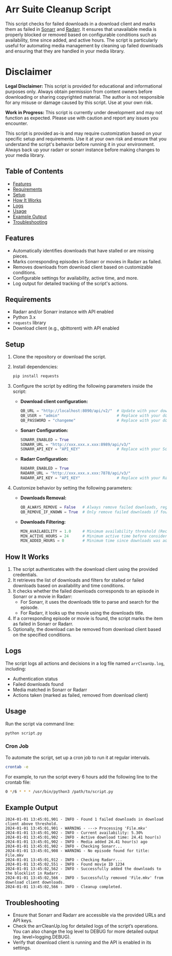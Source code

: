 # Arr Suite Cleanup Script

This script checks for failed downloads in a download client and marks them as failed in [Sonarr](https://github.com/Sonarr/Sonarr) and [Radarr](https://github.com/Radarr/Radarr). It ensures that unavailable media is properly blocked or removed based on configurable conditions such as availability, time since added, and active hours. The script is particularly useful for automating media management by cleaning up failed downloads and ensuring that they are handled in your media library.

# Disclaimer

**Legal Disclaimer:** This script is provided for educational and informational purposes only. Always obtain permission from content owners before downloading or sharing copyrighted material. The author is not responsible for any misuse or damage caused by this script. Use at your own risk.

**Work in Progress:** This script is currently under development and may not function as expected. Please use with caution and report any issues you encounter.

This script is provided as-is and may require customization based on your specific setup and requirements. Use it at your own risk and ensure that you understand the script's behavior before running it in your environment. Always back up your radarr or sonarr instance before making changes to your media library.

## Table of Contents

- [Features](#features)
- [Requirements](#requirements)
- [Setup](#setup)
- [How It Works](#how-it-works)
- [Logs](#logs)
- [Usage](#usage)
- [Example Output](#example-output)
- [Troubleshooting](#troubleshooting)

## Features

- Automatically identifies downloads that have stalled or are missing pieces.
- Marks corresponding episodes in Sonarr or movies in Radarr as failed.
- Removes downloads from download client based on customizable conditions.
- Configurable settings for availability, active time, and more.
- Log output for detailed tracking of the script's actions.

## Requirements

- Radarr and/or Sonarr instance with API enabled
- Python 3.x
- `requests` library
- Download client (e.g., qbittorent) with API enabled

## Setup

1. Clone the repository or download the script.
2. Install dependencies:
   ```bash
   pip install requests
   ```
3. Configure the script by editing the following parameters inside the script:

   - **Download client configuration:**

     ```python
     QB_URL = "http://localhost:8090/api/v2/"  # Update with your download client URL
     QB_USER = "admin"                         # Replace with your download client username
     QB_PASSWORD = "changeme"                  # Replace with your download client password
     ```

   - **Sonarr Configuration:**

     ```python
     SONARR_ENABLED = True
     SONARR_URL = "http://xxx.xxx.x.xxx:8989/api/v3/"
     SONARR_API_KEY = "API_KEY"                # Replace with your Sonarr API key
     ```

   - **Radarr Configuration:**
     ```python
     RADARR_ENABLED = True
     RADARR_URL = "http://xxx.xxx.x.xxx:7878/api/v3/"
     RADARR_API_KEY = "API_KEY"                # Replace with your Radarr API key
     ```

4. Customize behavior by setting the following parameters:

   - **Downloads Removal:**

     ```python
     QB_ALWAYS_REMOVE = False   # Always remove failed downloads, regardless of Sonarr or Radarr check
     QB_REMOVE_IF_KNOWN = True  # Only remove failed downloads if found in Sonarr or Radarr
     ```

   - **Downloads Filtering:**
     ```python
     MIN_AVAILABILITY = 1.0     # Minimum availability threshold (Recommended: 1.0 for 100%)
     MIN_ACTIVE_HOURS = 24      # Minimum active time before considering availability (e.g., 24 hours)
     MIN_ADDED_HOURS = 0        # Minimum time since downloads was added (e.g., 0 hours)
     ```

## How It Works

1. The script authenticates with the download client using the provided credentials.
2. It retrieves the list of downloads and filters for stalled or failed downloads based on availability and time conditions.
3. It checks whether the failed downloads corresponds to an episode in Sonarr or a movie in Radarr:
   - For Sonarr, it uses the downloads title to parse and search for the episode.
   - For Radarr, it looks up the movie using the downloads title.
4. If a corresponding episode or movie is found, the script marks the item as failed in Sonarr or Radarr.
5. Optionally, the download can be removed from download client based on the specified conditions.

## Logs

The script logs all actions and decisions in a log file named `arrCleanUp.log`, including:

- Authentication status
- Failed downloads found
- Media matched in Sonarr or Radarr
- Actions taken (marked as failed, removed from download client)

## Usage

Run the script via command line:

```bash
python script.py
```

### Cron Job

To automate the script, set up a cron job to run it at regular intervals.

```bash
crontab -e
```

For example, to run the script every 6 hours add the following line to the crontab file:

```bash
0 */6 * * * /usr/bin/python3 /path/to/script.py
```

## Example Output

    2024-01-01 13:45:01,901 - INFO - Found 1 failed downloads in download client above threshold.
    2024-01-01 13:45:01,901 - WARNING - ---> Processing 'File.mkv'
    2024-01-01 13:45:01,902 - INFO - Current availability: 5.30%
    2024-01-01 13:45:01,902 - INFO - Active download time: 24.41 hour(s)
    2024-01-01 13:45:01,902 - INFO - Media added 24.41 hour(s) ago
    2024-01-01 13:45:01,902 - INFO - Checking Sonarr...
    2024-01-01 13:45:01,908 - WARNING - No episode found for title: File.mkv
    2024-01-01 13:45:01,912 - INFO - Checking Radarr...
    2024-01-01 13:45:02,551 - INFO - Found movie ID 1234
    2024-01-01 13:45:02,562 - INFO - Successfully added the downloads to the blocklist in Radarr.
    2024-01-01 13:45:02,566 - INFO - Successfully removed 'File.mkv' from download client downloads.
    2024-01-01 13:45:02,566 - INFO - Cleanup completed.

## Troubleshooting

- Ensure that Sonarr and Radarr are accessible via the provided URLs and API keys.
- Check the arrCleanUp.log for detailed logs of the script’s operations. You can also change the log level to DEBUG for more detailed output (eg. level=logging.DEBUG).
- Verify that download client is running and the API is enabled in its settings.
